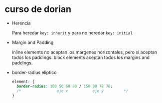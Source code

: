 # curso de dorian

* Herencia

  Para heredar `key: inherit` y para no heredar `key: initial`
  
* Margin and Padding

  inline elements no aceptan los margenes horizontales, pero si aceptan todos los paddings.
  block elements aceptan todos los margins and paddings.
  
* border-radius eliptico
    ``` css
    element: {
      border-radius: 100 50 60 80 / 150 90 78 76;
      /*                eje x           eje y         */
    }
    ```
